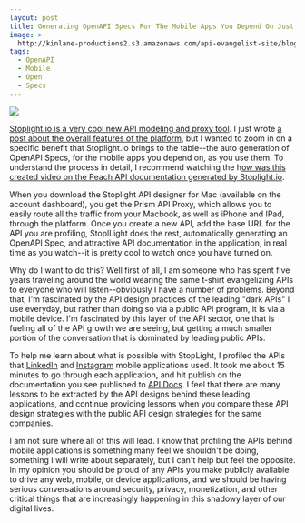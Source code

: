 ```yaml
---
layout: post
title: Generating OpenAPI Specs For The Mobile Apps You Depend On Just By Using Them
image: >-
  http://kinlane-productions2.s3.amazonaws.com/api-evangelist-site/blog/stoplight-discovery-mobile.png
tags:
  - OpenAPI
  - Mobile
  - Open
  - Specs
---
```

[![](http://kinlane-productions2.s3.amazonaws.com/api-evangelist-site/blog/stoplight-discovery-mobile.png)](http://peach.api-docs.io/1.0/welcome/eL8kywdfecfCw9rjp)

[Stoplight.io is a very cool new API modeling and proxy tool](http://stoplight.io/). I just wrote [a post about the overall features of the platform](http://apievangelist.com/2016/02/16/automagically-defining-your-api-infrastructure-as-you-work-using-stoplightio/), but I wanted to zoom in on a specific benefit that Stoplight.io brings to the table--the auto generation of OpenAPI Specs, for the mobile apps you depend on, as you use them. To understand the process in detail, I recommend watching the h[ow was this created video on the Peach API documentation generated by Stoplight.io](http://peach.api-docs.io/1.0/welcome).

When you download the Stoplight API designer for Mac (available on the account dashboard), you get the Prism API Proxy, which allows you to easily route all the traffic from your Macbook, as well as iPhone and IPad, through the platform. Once you create a new API, add the base URL for the API you are profiling, StoplLight does the rest, automatically generating an OpenAPI Spec, and attractive API documentation in the application, in real time as you watch--it is pretty cool to watch once you have turned on.

Why do I want to do this? Well first of all, I am someone who has spent five years traveling around the world wearing the same t-shirt evangelizing APIs to everyone who will listen--obviously I have a number of problems. Beyond that, I'm fascinated by the API design practices of the leading "dark APIs" I use everyday, but rather than doing so via a public API program, it is via a mobile device. I'm fascinated by this layer of the API sector, one that is fueling all of the API growth we are seeing, but getting a much smaller portion of the conversation that is dominated by leading public APIs. 

To help me learn about what is possible with StopLight, I profiled the APIs that [LinkedIn](http://linkedin.api-docs.io/v1.0/) and [Instagram](http://instagram.api-docs.io/1.0/search) mobile applications used. It took me about 15 minutes to go through each application, and hit publish on the documentation you see published to [API Docs](http://api-docs.io/). I feel that there are many lessons to be extracted by the API designs behind these leading applications, and continue providing lessons when you compare these API design strategies with the public API design strategies for the same companies. 

I am not sure where all of this will lead. I know that profiling the APIs behind mobile applications is something many feel we shouldn't be doing, something I will write about separately, but I can't help but feel the opposite. In my opinion you should be proud of any APIs you make publicly available to drive any web, mobile, or device applications, and we should be having serious conversations around security, privacy, monetization, and other critical things that are increasingly happening in this shadowy layer of our digital lives.